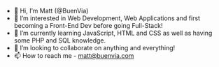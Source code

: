 - 👋 Hi, I’m Matt (@BuenVia)
- 👀 I’m interested in Web Development, Web Applications and first becoming a Front-End Dev before going Full-Stack!
- 🌱 I’m currently learning JavaScript, HTML and CSS as well as having some PHP and SQL knowledge.
- 💞️ I’m looking to collaborate on anything and everything!
- 📫 How to reach me - matt@buenvia.com
